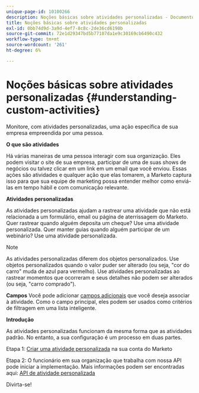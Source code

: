 ```yaml
---
unique-page-id: 10100266
description: Noções básicas sobre atividades personalizadas - Documentos do Marketo - Documentação do produto
title: Noções básicas sobre atividades personalizadas
exl-id: 0bb74d9d-3a9d-4ef7-8c8c-2de36cd6190b
source-git-commit: 72e1d29347bd5b77107da1e9c30169cb6490c432
workflow-type: tm+mt
source-wordcount: '261'
ht-degree: 6%

---
```


# Noções básicas sobre atividades personalizadas {#understanding-custom-activities}

Monitore, com atividades personalizadas, uma ação específica de sua empresa empreendida por uma pessoa.

**O que são atividades**

Há várias maneiras de uma pessoa interagir com sua organização. Eles podem visitar o site de sua empresa, participar de uma de suas shows de negócios ou talvez clicar em um link em um email que você enviou. Essas ações são atividades e qualquer ação que elas tomarem, a Marketo captura isso para que sua equipe de marketing possa entender melhor como enviá-las em tempo hábil e com comunicação relevante.

**Atividades personalizadas**

As atividades personalizadas ajudam a rastrear uma atividade que não está relacionada a um formulário, email ou página de aterrissagem do Marketo. Quer rastrear quando alguém deposita um cheque? Use uma atividade personalizada. Quer manter guias quando alguém participar de um webinário? Use uma atividade personalizada.

>[!NOTE]
>
>As atividades personalizadas diferem dos objetos personalizados. Use objetos personalizados quando o valor puder ser alterado (ou seja, &quot;cor do carro&quot; muda de azul para vermelho). Use atividades personalizadas ao rastrear momentos que ocorreram e seus detalhes não podem ser alterados (ou seja, &quot;carro comprado&quot;).

**Campos** Você pode adicionar [campos adicionais](/help/marketo/product-docs/administration/marketo-custom-activities/add-edit-delete-marketo-custom-activity-fields.md) que você deseja associar à atividade. Como o campo principal, eles podem ser usados como critérios de filtragem em uma lista inteligente.

**Introdução**

As atividades personalizadas funcionam da mesma forma que as atividades padrão. No entanto, a sua configuração é um processo em duas partes.

Etapa 1: [Criar uma atividade personalizada](/help/marketo/product-docs/administration/marketo-custom-activities/create-a-custom-activity.md) na sua conta do Marketo

Etapa 2: O funcionário em sua organização que trabalha com nossa API pode iniciar a implementação. Mais informações podem ser encontradas aqui: [API de atividade personalizada](https://developers.marketo.com/documentation/rest/add-custom-activities/)

Divirta-se!
